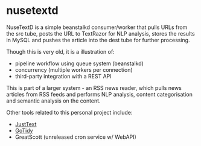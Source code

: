 # nusetextd
NuseTextD is a simple beanstalkd consumer/worker that pulls URLs from the src
tube, posts the URL to TextRazor for NLP analysis, stores the results in MySQL
and pushes the article into the dest tube for further processing.

Though this is very old, it is a illustration of:
- pipeline workflow using queue system (beanstalkd)
- concurrency (multiple workers per connection)
- third-party integration with a REST API

This is part of a larger system - an RSS news reader, which pulls news articles 
from RSS feeds and performs NLP analysis, content categorisation and semantic 
analysis on the content.

Other tools related to this personal project include:
 - [JustText](https://github.com/JalfResi/justext)
 - [GoTidy](https://github.com/JalfResi/GoTidy)
 - GreatScott (unreleased cron service w/ WebAPI)
